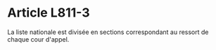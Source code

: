 # Article L811-3

La liste nationale est divisée en sections correspondant au ressort de chaque cour d'appel.
